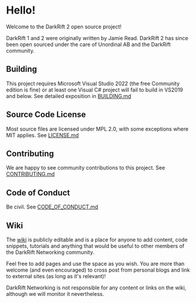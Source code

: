 # Hello!
Welcome to the DarkRift 2 open source project!

DarkRift 1 and 2 were originally written by Jamie Read. DarkRift 2 has since been open sourced under the care of Unordinal AB and the DarkRift community.

## Building
This project requires Microsoft Visual Studio 2022 (the free Community edition is fine) or at least one Visual C# project will fail to build in VS2019 and below. See detailed exposition in [BUILDING.md](BUILDING.md)

## Source Code License
Most source files are licensed under MPL 2.0, with some exceptions where MIT applies. See [LICENSE.md](LICENSE.md)

## Contributing
We are happy to see community contributions to this project. See [CONTRIBUTING.md](CONTRIBUTING.md)

## Code of Conduct
Be civil. See [CODE_OF_CONDUCT.md](CODE_OF_CONDUCT.md)

## Wiki
The [wiki](https://github.com/DarkRiftNetworking/DarkRift-Networking/wiki) is publicly editable and is a place for anyone to add content, code snippets, tutorials and anything that would be useful to other members of the DarkRift Networking community.

Feel free to add pages and use the space as you wish. You are more than welcome (and even encouraged) to cross post from personal blogs and link to external sites (as long as it's relevant)!

DarkRift Networking is not responsible for any content or links on the wiki, although we will monitor it nevertheless.
